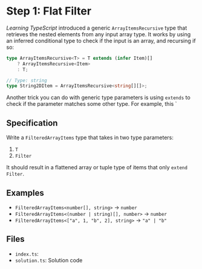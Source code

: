 # Step 1: Flat Filter

_Learning TypeScript_ introduced a generic `ArrayItemsRecursive` type that retrieves the nested elements from any input array type.
It works by using an inferred conditional type to check if the input is an array, and recursing if so:

```ts
type ArrayItemsRecursive<T> = T extends (infer Item)[]
	? ArrayItemsRecursive<Item>
	: T;

// Type: string
type String2DItem = ArrayItemsRecursive<string[][]>;
```

Another trick you can do with generic type parameters is using `extends` to check if the parameter matches some other type.
For example, this `

## Specification

Write a `FilteredArrayItems` type that takes in two type parameters:

1. `T`
2. `Filter`

It should result in a flattened array or tuple type of items that only `extend Filter`.

## Examples

- `FilteredArrayItems<number[], string>` -> `number`
- `FilteredArrayItems<(number | string)[], number>` -> `number`
- `FilteredArrayItems<["a", 1, "b", 2], string>` -> `"a" | "b"`

## Files

- `index.ts`:
- `solution.ts`: Solution code
